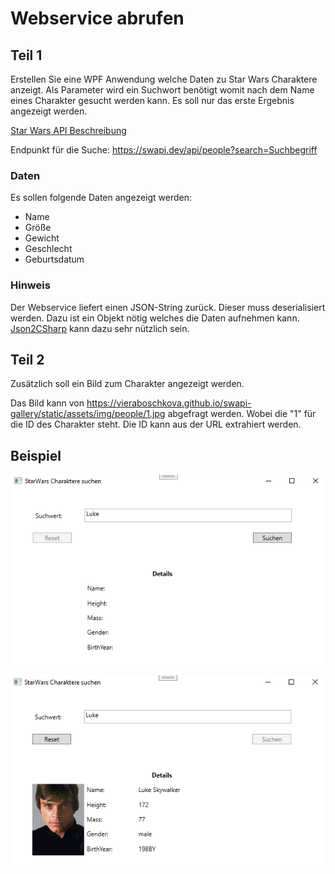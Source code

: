# Webservice abrufen

## Teil 1

Erstellen Sie eine WPF Anwendung welche Daten zu Star Wars Charaktere anzeigt. Als Parameter wird ein Suchwort benötigt womit nach dem Name eines Charakter gesucht werden kann. Es soll nur das erste Ergebnis angezeigt werden.

[Star Wars API Beschreibung](https://swapi.dev/)

Endpunkt für die Suche: https://swapi.dev/api/people?search=Suchbegriff

### Daten

Es sollen folgende Daten angezeigt werden:

* Name
* Größe
* Gewicht
* Geschlecht
* Geburtsdatum

### Hinweis

Der Webservice liefert einen JSON-String zurück. Dieser muss deserialisiert werden.
Dazu ist ein Objekt nötig welches die Daten aufnehmen kann. [Json2CSharp](https://json2csharp.com/) kann dazu sehr nützlich sein.

## Teil 2

Zusätzlich soll ein Bild zum Charakter angezeigt werden.

Das Bild kann von https://vieraboschkova.github.io/swapi-gallery/static/assets/img/people/1.jpg abgefragt werden. Wobei die "1" für die ID des Charakter steht. Die ID kann aus der URL extrahiert werden.

## Beispiel

![Beispiel UI](Bild1.png)

![Beispiel UI](Bild2.png)
